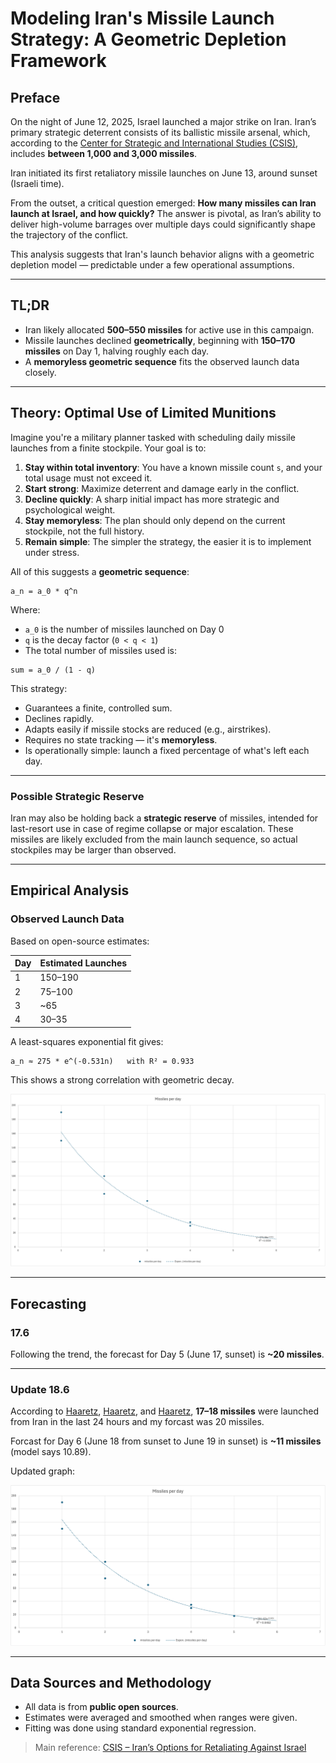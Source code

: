 # Modeling Iran's Missile Launch Strategy: A Geometric Depletion Framework

## Preface

On the night of June 12, 2025, Israel launched a major strike on Iran. Iran’s primary strategic deterrent consists of its ballistic missile arsenal, which, according to the [Center for Strategic and International Studies (CSIS)](https://www.csis.org/analysis/irans-options-retaliating-against-israel), includes **between 1,000 and 3,000 missiles**.

Iran initiated its first retaliatory missile launches on June 13, around sunset (Israeli time).

From the outset, a critical question emerged: **How many missiles can Iran launch at Israel, and how quickly?** The answer is pivotal, as Iran’s ability to deliver high-volume barrages over multiple days could significantly shape the trajectory of the conflict.

This analysis suggests that Iran's launch behavior aligns with a geometric depletion model — predictable under a few operational assumptions.

---

## TL;DR

* Iran likely allocated **500–550 missiles** for active use in this campaign.
* Missile launches declined **geometrically**, beginning with **150–170 missiles** on Day 1, halving roughly each day.
* A **memoryless geometric sequence** fits the observed launch data closely.

---

## Theory: Optimal Use of Limited Munitions

Imagine you're a military planner tasked with scheduling daily missile launches from a finite stockpile. Your goal is to:

1. **Stay within total inventory**: You have a known missile count `s`, and your total usage must not exceed it.
2. **Start strong**: Maximize deterrent and damage early in the conflict.
3. **Decline quickly**: A sharp initial impact has more strategic and psychological weight.
4. **Stay memoryless**: The plan should only depend on the current stockpile, not the full history.
5. **Remain simple**: The simpler the strategy, the easier it is to implement under stress.

All of this suggests a **geometric sequence**:

```text
a_n = a_0 * q^n
```

Where:

* `a_0` is the number of missiles launched on Day 0
* `q` is the decay factor (`0 < q < 1`)
* The total number of missiles used is:

```text
sum = a_0 / (1 - q)
```

This strategy:

* Guarantees a finite, controlled sum.
* Declines rapidly.
* Adapts easily if missile stocks are reduced (e.g., airstrikes).
* Requires no state tracking — it's **memoryless**.
* Is operationally simple: launch a fixed percentage of what's left each day.

---

### Possible Strategic Reserve

Iran may also be holding back a **strategic reserve** of missiles, intended for last-resort use in case of regime collapse or major escalation. These missiles are likely excluded from the main launch sequence, so actual stockpiles may be larger than observed.

---

## Empirical Analysis

### Observed Launch Data

Based on open-source estimates:

| Day | Estimated Launches |
| --- | ------------------ |
| 1   | 150–190            |
| 2   | 75–100             |
| 3   | \~65               |
| 4   | 30–35              |

A least-squares exponential fit gives:

```text
a_n ≈ 275 * e^(-0.531n)   with R² = 0.933
```

This shows a strong correlation with geometric decay.

![Missle launch chart](assets/missiles.png)

---

## Forecasting

### 17.6

Following the trend, the forecast for Day 5 (June 17, sunset) is **\~20 missiles**.

---

### Update 18.6

According to [Haaretz](https://www.haaretz.co.il/news/politics/war-2023/2025-06-18/ty-article-live/00000197-7fbd-d717-a1df-fffd1ca10000?liveBlogItemId=1669191297#1669191297), [Haaretz](https://www.haaretz.co.il/news/politics/war-2023/2025-06-18/ty-article-live/00000197-7fbd-d717-a1df-fffd1ca10000?liveBlogItemId=68016858#68016858), and [Haaretz](https://www.haaretz.co.il/news/politics/war-2023/2025-06-18/ty-article-live/00000197-7fbd-d717-a1df-fffd1ca10000?liveBlogItemId=765299713#765299713), **17–18 missiles** were launched from Iran in the last 24 hours and my forcast was 20 missiles.

Forcast for  Day 6 (June 18 from sunset to June 19 in sunset) is **\~11 missiles** (model says 10.89).

Updated graph:

![Missle launch chart 18.6](assets/missiles_18_6.png)

---

## Data Sources and Methodology

* All data is from **public open sources**.
* Estimates were averaged and smoothed when ranges were given.
* Fitting was done using standard exponential regression.

> Main reference: [CSIS – Iran’s Options for Retaliating Against Israel](https://www.csis.org/analysis/irans-options-retaliating-against-israel)
